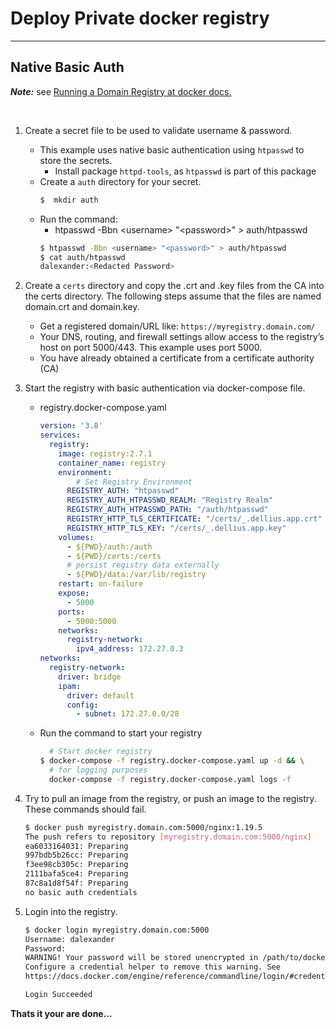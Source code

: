 # Deploy Private docker registry

---

## Native Basic Auth

***Note:*** see [Running a Domain Registry at docker docs.](https://docs.docker.com/registry/deploying/#running-a-domain-registry)

<br/>

1. Create a secret file to be used to validate username & password.
    - This example uses native basic authentication using `htpasswd` to store the secrets. 
        - Install package `httpd-tools`, as `htpasswd` is part of this package
    - Create a `auth` directory for your secret.
        ```bash
        $  mkdir auth
        ```
    - Run the command:
        - htpasswd -Bbn \<username> "\<password>" > auth/htpasswd
        ```bash
        $ htpasswd -Bbn <username> "<password>" > auth/htpasswd
        $ cat auth/htpasswd
        dalexander:<Redacted Password>
        ```

2. Create a `certs` directory and copy the .crt and .key files from the CA into the certs directory. The following steps assume that the files are named domain.crt and domain.key.
    - Get a registered domain/URL like: `https://myregistry.domain.com/`
    - Your DNS, routing, and firewall settings allow access to the registry’s host on port 5000/443. This example uses port 5000.
    - You have already obtained a certificate from a certificate authority (CA)

3. Start the registry with basic authentication via docker-compose file.

    - registry.docker-compose.yaml

        ```yml
        version: '3.8'
        services: 
          registry:
            image: registry:2.7.1
            container_name: registry
            environment: 
                # Set Registry Environment
              REGISTRY_AUTH: "htpasswd"
              REGISTRY_AUTH_HTPASSWD_REALM: "Registry Realm"
              REGISTRY_AUTH_HTPASSWD_PATH: "/auth/htpasswd"
              REGISTRY_HTTP_TLS_CERTIFICATE: "/certs/_.dellius.app.crt"
              REGISTRY_HTTP_TLS_KEY: "/certs/_.dellius.app.key"
            volumes: 
              - ${PWD}/auth:/auth
              - ${PWD}/certs:/certs
              # persist registry data externally
              - ${PWD}/data:/var/lib/registry
            restart: on-failure
            expose: 
              - 5000
            ports: 
              - 5000:5000
            networks: 
              registry-network:
                ipv4_address: 172.27.0.3
        networks: 
          registry-network:
            driver: bridge
            ipam: 
              driver: default
              config: 
                - subnet: 172.27.0.0/28
        ```
    - Run the command to start your registry
        ```bash
          # Start docker registry
        $ docker-compose -f registry.docker-compose.yaml up -d && \
          # for logging purposes
          docker-compose -f registry.docker-compose.yaml logs -f
        ```
4. Try to pull an image from the registry, or push an image to the registry. These commands should fail.
    ```bash
    $ docker push myregistry.domain.com:5000/nginx:1.19.5
    The push refers to repository [myregistry.domain.com:5000/nginx]
    ea6033164031: Preparing 
    997bdb5b26cc: Preparing 
    f3ee98cb305c: Preparing 
    2111bafa5ce4: Preparing 
    87c8a1d8f54f: Preparing 
    no basic auth credentials

    ```
5. Login into the registry.

    ```bash
    $ docker login myregistry.domain.com:5000
    Username: dalexander
    Password: 
    WARNING! Your password will be stored unencrypted in /path/to/docker/.docker/config.json.
    Configure a credential helper to remove this warning. See
    https://docs.docker.com/engine/reference/commandline/login/#credentials-store
    
    Login Succeeded
    
    ```

**Thats it your are done...**